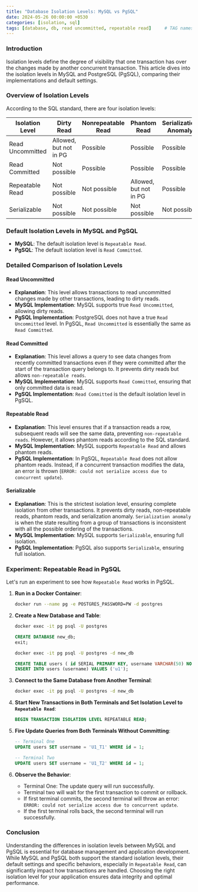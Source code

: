 ```yaml
---
title: "Database Isolation Levels: MySQL vs PgSQL"
date: 2024-05-26 00:00:00 +0530
categories: [isolation, sql]
tags: [database, db, read uncommitted, repeatable read]     # TAG names should always be lowercase
---
```


### Introduction
Isolation levels define the degree of visibility that one transaction has over the changes made by another concurrent transaction. This article dives into the isolation levels in MySQL and PostgreSQL (PgSQL), comparing their implementations and default settings.

### Overview of Isolation Levels
According to the SQL standard, there are four isolation levels:

| Isolation Level      | Dirty Read                 | Nonrepeatable Read     | Phantom Read              | Serialization Anomaly     |
| -------------------- | -------------------------- | ---------------------- | -------------------------- | ------------------------- |
| Read Uncommitted     | Allowed, but not in PG     | Possible               | Possible                   | Possible                  |
| Read Committed       | Not possible               | Possible               | Possible                   | Possible                  |
| Repeatable Read      | Not possible               | Not possible           | Allowed, but not in PG     | Possible                  |
| Serializable         | Not possible               | Not possible           | Not possible               | Not possible              |

### Default Isolation Levels in MySQL and PgSQL
- **MySQL**: The default isolation level is `Repeatable Read`.
- **PgSQL**: The default isolation level is `Read Committed`.

### Detailed Comparison of Isolation Levels

#### Read Uncommitted
- **Explanation**: This level allows transactions to read uncommitted changes made by other transactions, leading to dirty reads.
- **MySQL Implementation**: MySQL supports true `Read Uncommitted`, allowing dirty reads.
- **PgSQL Implementation**: PostgreSQL does not have a true `Read Uncommitted` level. In PgSQL, `Read Uncommitted` is essentially the same as `Read Committed`.

#### Read Committed
- **Explanation**: This level allows a query to see data changes from recently committed transactions even if they were committed after the start of the transaction query belongs to. It prevents dirty reads but allows `non-repeatable reads`.
- **MySQL Implementation**: MySQL supports `Read Committed`, ensuring that only committed data is read.
- **PgSQL Implementation**: `Read Committed` is the default isolation level in PgSQL.

#### Repeatable Read
- **Explanation**: This level ensures that if a transaction reads a row, subsequent reads will see the same data, preventing `non-repeatable reads`. However, it allows phantom reads according to the SQL standard.
- **MySQL Implementation**: MySQL supports `Repeatable Read` and allows phantom reads.
- **PgSQL Implementation**: In PgSQL, `Repeatable Read` does not allow phantom reads. Instead, if a concurrent transaction modifies the data, an error is thrown (`ERROR: could not serialize access due to concurrent update`).

#### Serializable
- **Explanation**: This is the strictest isolation level, ensuring complete isolation from other transactions. It prevents dirty reads, non-repeatable reads, phantom reads, and serialization anomaly. `Serialization anomaly` is when the state resulting from a group of transactions is inconsistent with all the possible ordering of the transactions.
- **MySQL Implementation**: MySQL supports `Serializable`, ensuring full isolation.
- **PgSQL Implementation**: PgSQL also supports `Serializable`, ensuring full isolation.

### Experiment: Repeatable Read in PgSQL
Let's run an experiment to see how `Repeatable Read` works in PgSQL.

1. **Run in a Docker Container**:
    ```bash
    docker run --name pg -e POSTGRES_PASSWORD=PW -d postgres
    ```

2. **Create a New Database and Table**:
    ```bash
    docker exec -it pg psql -U postgres
    ```
    ```sql
    CREATE DATABASE new_db;
    exit;
    ```
    ```bash
    docker exec -it pg psql -U postgres -d new_db
    ```
    ```sql
    CREATE TABLE users ( id SERIAL PRIMARY KEY, username VARCHAR(50) NOT NULL );
    INSERT INTO users (username) VALUES ('u1');
    ```

3. **Connect to the Same Database from Another Terminal**:
    ```bash
    docker exec -it pg psql -U postgres -d new_db
    ```

4. **Start New Transactions in Both Terminals and Set Isolation Level to `Repeatable Read`**:
    ```sql
    BEGIN TRANSACTION ISOLATION LEVEL REPEATABLE READ;
    ```

5. **Fire Update Queries from Both Terminals Without Committing**:
    ```sql
    -- Terminal One
    UPDATE users SET username = 'U1_T1' WHERE id = 1;
    ```
    ```sql
    -- Terminal Two
    UPDATE users SET username = 'U1_T2' WHERE id = 1;
    ```

6. **Observe the Behavior**:
    - Terminal One: The update query will run successfully.
    - Terminal two will wait for the first transaction to commit or rollback.
    - If first terminal commits, the second terminal will throw an error: `ERROR: could not serialize access due to concurrent update`.
    - If the first terminal rolls back, the second terminal will run successfully.

### Conclusion
Understanding the differences in isolation levels between MySQL and PgSQL is essential for database management and application development. While MySQL and PgSQL both support the standard isolation levels, their default settings and specific behaviors, especially in `Repeatable Read`, can significantly impact how transactions are handled. Choosing the right isolation level for your application ensures data integrity and optimal performance.
